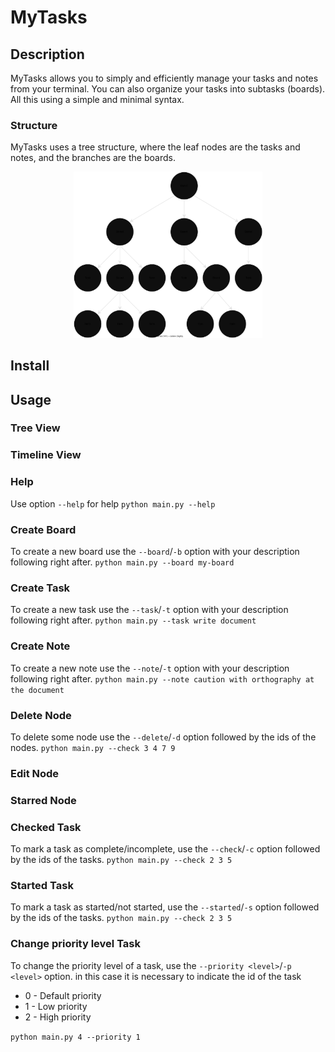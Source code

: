 # MyTasks

## Description

MyTasks allows you to simply and efficiently manage your tasks and notes from your terminal. You can also organize your tasks into subtasks (boards). All this using a simple and minimal syntax.

### Structure
MyTasks uses a tree structure, where the leaf nodes are the tasks and notes, and the branches are the boards.

<div align="center">
  <img alt="structure" width="60%" src="structure.svg"/>
</div>

## Install

## Usage

### Tree View

### Timeline View

### Help
  Use option `--help` for help
    `python main.py --help` 

### Create Board
  To create a new board use the `--board`/`-b` option with your description following right after.
    `python main.py --board my-board`

### Create Task
  To create a new task use the `--task`/`-t` option with your description following right after.
    `python main.py --task write document`

### Create Note
  To create a new note use the `--note`/`-t` option with your description following right after.
    `python main.py --note caution with orthography at the document`

### Delete Node
  To delete some node use the `--delete`/`-d` option followed by the ids of the nodes.
    `python main.py --check 3 4 7 9`

### Edit Node
### Starred Node

### Checked Task
  To mark a task as complete/incomplete, use the `--check`/`-c` option followed by the ids of the tasks.
    `python main.py --check 2 3 5`
### Started Task
  To mark a task as started/not started, use the `--started`/`-s` option followed by the ids of the tasks.
    `python main.py --check 2 3 5`

### Change priority level Task
  To change the priority level of a task, use the `--priority <level>`/`-p <level>` option. in this case it is necessary to indicate the id of the task

  - 0 - Default priority 
  - 1 - Low priority 
  - 2 - High priority 

  `python main.py 4 --priority 1`
